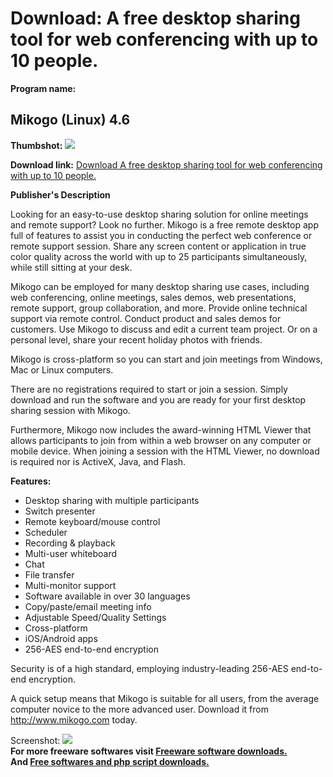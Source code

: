 # Download: A free desktop sharing tool for web conferencing with up to 10 people.

**Program name:**

## Mikogo (Linux) 4.6

  
**Thumbshot:** ![](http://www.freewarefiles.com/screenshot/mikogolinux4_md.jpg)   
  
**Download link:** [Download A free desktop sharing tool for web conferencing with up to 10 people.](http://freesoftwares.boysofts.com/Mikogo-Linux_program_70693.html)  
  


**Publisher's Description**  
  


Looking for an easy-to-use desktop sharing solution for online meetings and remote support? Look no further. Mikogo is a free remote desktop app full of features to assist you in conducting the perfect web conference or remote support session. Share any screen content or application in true color quality across the world with up to 25 participants simultaneously, while still sitting at your desk.

Mikogo can be employed for many desktop sharing use cases, including web conferencing, online meetings, sales demos, web presentations, remote support, group collaboration, and more. Provide online technical support via remote control. Conduct product and sales demos for customers. Use Mikogo to discuss and edit a current team project. Or on a personal level, share your recent holiday photos with friends.

Mikogo is cross-platform so you can start and join meetings from Windows, Mac or Linux computers.

There are no registrations required to start or join a session. Simply download and run the software and you are ready for your first desktop sharing session with Mikogo.

Furthermore, Mikogo now includes the award-winning HTML Viewer that allows participants to join from within a web browser on any computer or mobile device. When joining a session with the HTML Viewer, no download is required nor is ActiveX, Java, and Flash.

**Features:**

  * Desktop sharing with multiple participants
  * Switch presenter
  * Remote keyboard/mouse control
  * Scheduler
  * Recording & playback
  * Multi-user whiteboard
  * Chat
  * File transfer
  * Multi-monitor support
  * Software available in over 30 languages
  * Copy/paste/email meeting info
  * Adjustable Speed/Quality Settings
  * Cross-platform
  * iOS/Android apps
  * 256-AES end-to-end encryption

Security is of a high standard, employing industry-leading 256-AES end-to-end encryption.

A quick setup means that Mikogo is suitable for all users, from the average computer novice to the more advanced user. Download it from http://www.mikogo.com today.

  
  
Screenshot: ![](http://www.freewarefiles.com/screenshot/mikogolinux4.jpg)   
**For more freeware softwares visit [Freeware software downloads.](http://freesoftwares.boysofts.com/)**   
**And [Free softwares and php script downloads.](http://www.boysofts.com/)**
